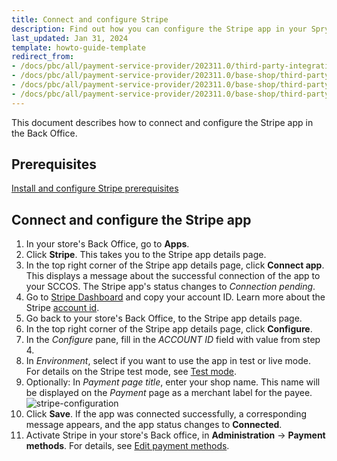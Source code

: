 ```yaml
---
title: Connect and configure Stripe
description: Find out how you can configure the Stripe app in your Spryker shop
last_updated: Jan 31, 2024
template: howto-guide-template
redirect_from:
- /docs/pbc/all/payment-service-provider/202311.0/third-party-integrations/stripe/install-stripe.html
- /docs/pbc/all/payment-service-provider/202311.0/base-shop/third-party-integrations/stripe/configure-stripe.html
- /docs/pbc/all/payment-service-provider/202311.0/base-shop/third-party-integrations/stripe/disconnect-stripe.html
- /docs/pbc/all/payment-service-provider/202311.0/base-shop/third-party-integrations/stripe/manage-stripe-configurations-in-the-acp-catalog.html
---
```


This document describes how to connect and configure the Stripe app in the Back Office.

## Prerequisites

[Install and configure Stripe prerequisites](/docs/pbc/all/payment-service-provider/{{page.version}}/base-shop/third-party-integrations/stripe/install-and-configure-stripe-prerequisites.html)

## Connect and configure the Stripe app

1. In your store's Back Office, go to **Apps**.
2. Click **Stripe**.
   This takes you to the Stripe app details page.
3. In the top right corner of the Stripe app details page, click **Connect app**.
   This displays a message about the successful connection of the app to your SCCOS. The Stripe app's status changes to *Connection pending*.
4. Go to [Stripe Dashboard](https://dashboard.stripe.com) and copy your account ID. Learn more about the Stripe [account id](https://stripe.com/docs/payments/account).
5. Go back to your store's Back Office, to the Stripe app details page.
6. In the top right corner of the Stripe app details page, click **Configure**.
7. In the *Configure* pane, fill in the *ACCOUNT ID* field with value from step 4.
8. In *Environment*, select if you want to use the app in test or live mode. For details on the Stripe test mode, see [Test mode](https://stripe.com/docs/test-mode).
9. Optionally: In *Payment page title*, enter your shop name. This name will be displayed on the *Payment* page as a merchant label for the payee.
![stripe-configuration](https://spryker.s3.eu-central-1.amazonaws.com/docs/pbc/all/payment-service-providers/stripe/configure-stripe/stripe-configuration.png)
10. Click **Save**.
If the app was connected successfully, a corresponding message appears, and the app status changes to **Connected**.
11. Activate Stripe in your store's Back office, in **Administration** -> **Payment methods**. For details, see [Edit payment methods](/docs/pbc/all/payment-service-provider/{{page.version}}/base-shop/manage-in-the-back-office/edit-payment-methods.html).

